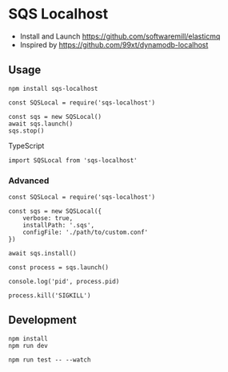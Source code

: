 # SQS Localhost

- Install and Launch https://github.com/softwaremill/elasticmq
- Inspired by https://github.com/99xt/dynamodb-localhost

## Usage

```
npm install sqs-localhost
```

```
const SQSLocal = require('sqs-localhost')

const sqs = new SQSLocal()
await sqs.launch()
sqs.stop()
```

TypeScript

```
import SQSLocal from 'sqs-localhost'
```

### Advanced

```
const SQSLocal = require('sqs-localhost')

const sqs = new SQSLocal({
    verbose: true,
    installPath: '.sqs',
    configFile: './path/to/custom.conf'
})

await sqs.install()

const process = sqs.launch()

console.log('pid', process.pid)

process.kill('SIGKILL')

```

## Development

```
npm install
npm run dev
```

```
npm run test -- --watch
```
